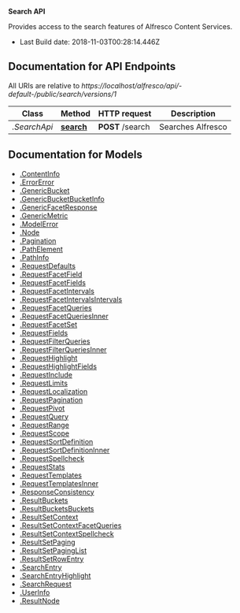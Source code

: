**Search API**

Provides access to the search features of Alfresco Content Services.


- Last Build date: 2018-11-03T00:28:14.446Z


## Documentation for API Endpoints

All URIs are relative to *https://localhost/alfresco/api/-default-/public/search/versions/1*

Class | Method | HTTP request | Description
------------ | ------------- | ------------- | -------------
*.SearchApi* | [**search**](docs/SearchApi.md#search) | **POST** /search | Searches Alfresco


## Documentation for Models

 - [.ContentInfo](docs/ContentInfo.md)
 - [.ErrorError](docs/ErrorError.md)
 - [.GenericBucket](docs/GenericBucket.md)
 - [.GenericBucketBucketInfo](docs/GenericBucketBucketInfo.md)
 - [.GenericFacetResponse](docs/GenericFacetResponse.md)
 - [.GenericMetric](docs/GenericMetric.md)
 - [.ModelError](docs/ModelError.md)
 - [.Node](docs/Node.md)
 - [.Pagination](docs/Pagination.md)
 - [.PathElement](docs/PathElement.md)
 - [.PathInfo](docs/PathInfo.md)
 - [.RequestDefaults](docs/RequestDefaults.md)
 - [.RequestFacetField](docs/RequestFacetField.md)
 - [.RequestFacetFields](docs/RequestFacetFields.md)
 - [.RequestFacetIntervals](docs/RequestFacetIntervals.md)
 - [.RequestFacetIntervalsIntervals](docs/RequestFacetIntervalsIntervals.md)
 - [.RequestFacetQueries](docs/RequestFacetQueries.md)
 - [.RequestFacetQueriesInner](docs/RequestFacetQueriesInner.md)
 - [.RequestFacetSet](docs/RequestFacetSet.md)
 - [.RequestFields](docs/RequestFields.md)
 - [.RequestFilterQueries](docs/RequestFilterQueries.md)
 - [.RequestFilterQueriesInner](docs/RequestFilterQueriesInner.md)
 - [.RequestHighlight](docs/RequestHighlight.md)
 - [.RequestHighlightFields](docs/RequestHighlightFields.md)
 - [.RequestInclude](docs/RequestInclude.md)
 - [.RequestLimits](docs/RequestLimits.md)
 - [.RequestLocalization](docs/RequestLocalization.md)
 - [.RequestPagination](docs/RequestPagination.md)
 - [.RequestPivot](docs/RequestPivot.md)
 - [.RequestQuery](docs/RequestQuery.md)
 - [.RequestRange](docs/RequestRange.md)
 - [.RequestScope](docs/RequestScope.md)
 - [.RequestSortDefinition](docs/RequestSortDefinition.md)
 - [.RequestSortDefinitionInner](docs/RequestSortDefinitionInner.md)
 - [.RequestSpellcheck](docs/RequestSpellcheck.md)
 - [.RequestStats](docs/RequestStats.md)
 - [.RequestTemplates](docs/RequestTemplates.md)
 - [.RequestTemplatesInner](docs/RequestTemplatesInner.md)
 - [.ResponseConsistency](docs/ResponseConsistency.md)
 - [.ResultBuckets](docs/ResultBuckets.md)
 - [.ResultBucketsBuckets](docs/ResultBucketsBuckets.md)
 - [.ResultSetContext](docs/ResultSetContext.md)
 - [.ResultSetContextFacetQueries](docs/ResultSetContextFacetQueries.md)
 - [.ResultSetContextSpellcheck](docs/ResultSetContextSpellcheck.md)
 - [.ResultSetPaging](docs/ResultSetPaging.md)
 - [.ResultSetPagingList](docs/ResultSetPagingList.md)
 - [.ResultSetRowEntry](docs/ResultSetRowEntry.md)
 - [.SearchEntry](docs/SearchEntry.md)
 - [.SearchEntryHighlight](docs/SearchEntryHighlight.md)
 - [.SearchRequest](docs/SearchRequest.md)
 - [.UserInfo](docs/UserInfo.md)
 - [.ResultNode](docs/ResultNode.md)

